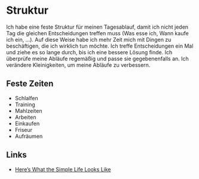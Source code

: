# Struktur

Ich habe eine feste Struktur für meinen Tagesablauf, damit ich nicht jeden Tag die gleichen Entscheidungen treffen muss (Was esse ich, Wann kaufe ich ein, ...). Auf diese Weise habe ich mehr Zeit mich mit Dingen zu beschäftigen, die ich wirklich tun möchte. Ich treffe Entscheidungen ein Mal und ziehe es so lange durch, bis ich eine bessere Lösung finde. Ich überprüfe meine Abläufe regemäßig und passe sie gegebenenfalls an. Ich verändere Kleinigkeiten, um meine Abläufe zu verbessern.

## Feste Zeiten

- Schlalfen
- Training
- Mahlzeiten
- Arbeiten
- Einkaufen
- Friseur
- Aufräumen

## Links

- [Here’s What the Simple Life Looks Like](https://cityfrugal.com/heres-what-the-simple-life-looks-like/)